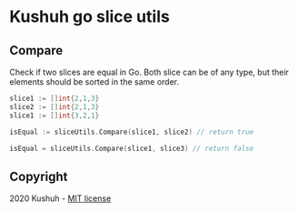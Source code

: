 # Kushuh go slice utils

## Compare

Check if two slices are equal in Go. Both slice can be of any type, but
their elements should be sorted in the same order.

```go
slice1 := []int{2,1,3}
slice2 := []int{2,1,3}
slice1 := []int{3,2,1}

isEqual := sliceUtils.Compare(slice1, slice2) // return true

isEqual = sliceUtils.Compare(slice1, slice3) // return false
```

## Copyright
2020 Kushuh - [MIT license](https://github.com/Alvarios/kushuh-go-utils/blob/master/LICENSE)
